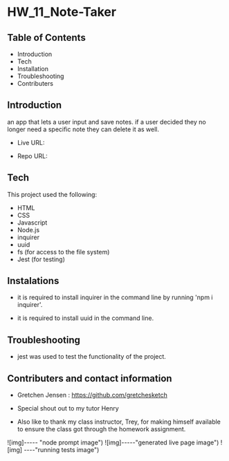 # HW_11_Note-Taker
Table of Contents
-------------------------------------------------------------------------------------------------------

 * Introduction
 * Tech
 * Installation
 * Troubleshooting
 * Contributers



 Introduction
----------------------------------------------------------------------------------------------------------

an app that lets a user input and save notes. if a user decided they no longer need a specific note they can delete it as well.

    

 * Live URL: 

 * Repo URL:



Tech
------------------------------------------------------------------------------------------

This project used the following:

 * HTML
 * CSS
 * Javascript
 * Node.js
 * inquirer
 * uuid
 * fs (for access to the file system)
 * Jest (for testing)


Instalations
--------------------------------------------------------------------------------------------
 
 * it is required to install inquirer in the command line by running 'npm i inquirer'.

 * it is required to install uuid in the command line.



 Troubleshooting
----------------------------------------------------------------------------------------

* jest was used to test the functionality of the project.




 Contributers and contact information
----------------------------------------------------------------------------------------
 
 * Gretchen Jensen : https://github.com/gretchesketch

 * Special shout out to my tutor Henry

 * Also like to thank my class instructor, Trey, for making himself available to ensure the class got through the homework assignment.





 ![img]----- "node prompt image")
 ![img]-----"generated live page image")
 ![img] ----"running tests image")
